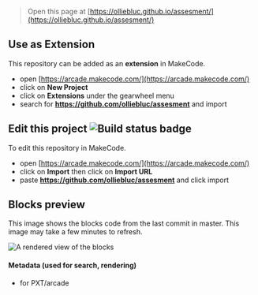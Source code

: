  


> Open this page at [https://olliebluc.github.io/assesment/](https://olliebluc.github.io/assesment/)

## Use as Extension

This repository can be added as an **extension** in MakeCode.

* open [https://arcade.makecode.com/](https://arcade.makecode.com/)
* click on **New Project**
* click on **Extensions** under the gearwheel menu
* search for **https://github.com/olliebluc/assesment** and import

## Edit this project ![Build status badge](https://github.com/olliebluc/assesment/workflows/MakeCode/badge.svg)

To edit this repository in MakeCode.

* open [https://arcade.makecode.com/](https://arcade.makecode.com/)
* click on **Import** then click on **Import URL**
* paste **https://github.com/olliebluc/assesment** and click import

## Blocks preview

This image shows the blocks code from the last commit in master.
This image may take a few minutes to refresh.

![A rendered view of the blocks](https://github.com/olliebluc/assesment/raw/master/.github/makecode/blocks.png)

#### Metadata (used for search, rendering)

* for PXT/arcade
<script src="https://makecode.com/gh-pages-embed.js"></script><script>makeCodeRender("{{ site.makecode.home_url }}", "{{ site.github.owner_name }}/{{ site.github.repository_name }}");</script>
